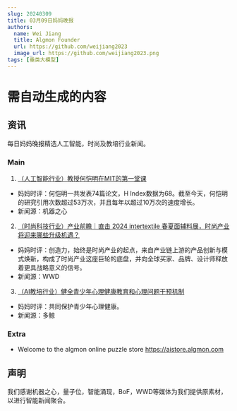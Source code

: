 ```yaml
---
slug: 20240309
title: 03月09日妈妈晚报
authors:
  name: Wei Jiang
  title: Algmon Founder
  url: https://github.com/weijiang2023
  image_url: https://github.com/weijiang2023.png
tags: [垂类大模型]
---
```


# 需自动生成的内容
## 资讯
每日妈妈晚报精选人工智能，时尚及教培行业新闻。

### Main

1. [（人工智能行业）教授何恺明在MIT的第一堂课](https://mp.weixin.qq.com/s/5GGzH72U8NcguXEG2lw6Eg)
* 妈妈时评：何恺明一共发表74篇论文，H Index数据为68。截至今天，何恺明的研究引用次数超过53万次，并且每年以超过10万次的速度增长。
* 新闻源：机器之心

2. [（时尚科技行业）产业前瞻｜直击 2024 intertextile 春夏面辅料展，时尚产业将迎来哪些升级机遇？](https://mp.weixin.qq.com/s/FPpCDDZW63_Wck4w4aFNBw)
* 妈妈时评：创造力，始终是时尚产业的起点，来自产业链上游的产品创新与模式焕新，构成了时尚产业这座巨轮的底盘，并向全球买家、品牌、设计师释放着更具战略意义的信号。
* 新闻源：WWD

3. [（AI教培行业）健全青少年心理健康教育和心理问题干预机制](https://mp.weixin.qq.com/s/bLm8oAiFVyO7kfLrYSF-Rg)
* 妈妈时评：共同保护青少年心理健康。
* 新闻源：多鲸

### Extra
* Welcome to the algmon online puzzle store https://aistore.algmon.com

## 声明

我们感谢机器之心，量子位，智能涌现，BoF，WWD等媒体为我们提供原素材，以进行智能新闻聚合。